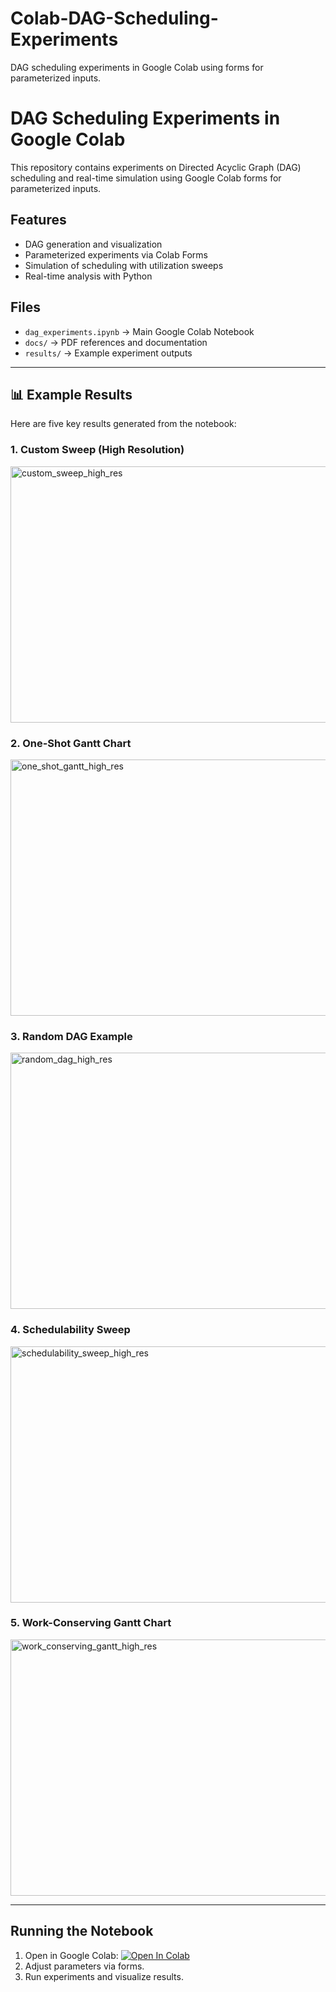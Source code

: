 # Colab-DAG-Scheduling-Experiments
DAG scheduling experiments in Google Colab using forms for parameterized inputs.



# DAG Scheduling Experiments in Google Colab

This repository contains experiments on Directed Acyclic Graph (DAG) scheduling and real-time simulation using Google Colab forms for parameterized inputs.

## Features
- DAG generation and visualization
- Parameterized experiments via Colab Forms
- Simulation of scheduling with utilization sweeps
- Real-time analysis with Python

## Files
- `dag_experiments.ipynb` → Main Google Colab Notebook
- `docs/` → PDF references and documentation
- `results/` → Example experiment outputs

---

## 📊 Example Results

Here are five key results generated from the notebook:

### 1. Custom Sweep (High Resolution)
<img width="702" height="410" alt="custom_sweep_high_res" src="https://github.com/user-attachments/assets/33894f0a-0b94-4305-8a21-0d746d2f6d4a" />

### 2. One-Shot Gantt Chart
<img width="702" height="410" alt="one_shot_gantt_high_res" src="https://github.com/user-attachments/assets/f3bd2174-fc13-43a1-9b09-72ad2a3d288a" />


### 3. Random DAG Example
<img width="702" height="410" alt="random_dag_high_res" src="https://github.com/user-attachments/assets/2dcb8078-53f3-4561-add1-f7d034c71042" />


### 4. Schedulability Sweep
<img width="702" height="410" alt="schedulability_sweep_high_res" src="https://github.com/user-attachments/assets/fd0126b0-ff64-4059-a28a-3e008c56da76" />


### 5. Work-Conserving Gantt Chart
<img width="702" height="410" alt="work_conserving_gantt_high_res" src="https://github.com/user-attachments/assets/40f45f5c-0734-408b-9928-c2c9668c3862" />


---



## Running the Notebook
1. Open in Google Colab:
   [![Open In Colab](https://colab.research.google.com/assets/colab-badge.svg)]([https://colab.research.google.com/github/YOUR_USERNAME/colab-dag-scheduling-experiments/blob/main/dag_experiments.ipynb](https://colab.research.google.com/drive/1Hh5LsiFfzbGMj5TgNjQcx5hA4YXOxZ3i?authuser=6#scrollTo=9c23ecf5))
2. Adjust parameters via forms.
3. Run experiments and visualize results.
